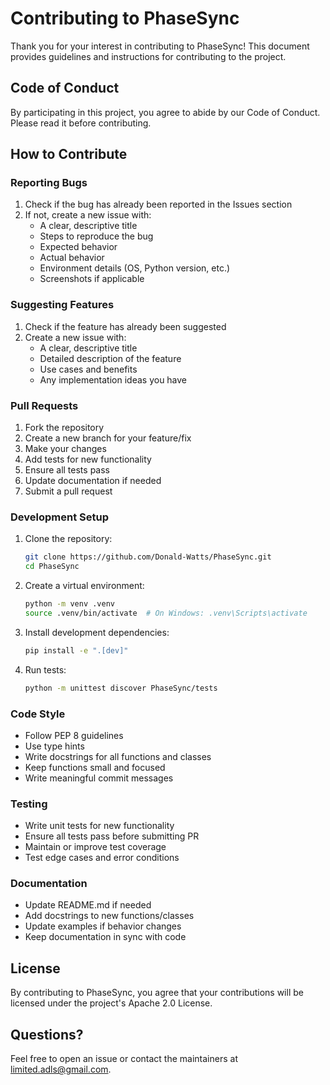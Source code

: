 # Contributing to PhaseSync

Thank you for your interest in contributing to PhaseSync! This document provides guidelines and instructions for contributing to the project.

## Code of Conduct

By participating in this project, you agree to abide by our Code of Conduct. Please read it before contributing.

## How to Contribute

### Reporting Bugs

1. Check if the bug has already been reported in the Issues section
2. If not, create a new issue with:
   - A clear, descriptive title
   - Steps to reproduce the bug
   - Expected behavior
   - Actual behavior
   - Environment details (OS, Python version, etc.)
   - Screenshots if applicable

### Suggesting Features

1. Check if the feature has already been suggested
2. Create a new issue with:
   - A clear, descriptive title
   - Detailed description of the feature
   - Use cases and benefits
   - Any implementation ideas you have

### Pull Requests

1. Fork the repository
2. Create a new branch for your feature/fix
3. Make your changes
4. Add tests for new functionality
5. Ensure all tests pass
6. Update documentation if needed
7. Submit a pull request

### Development Setup

1. Clone the repository:
   ```bash
   git clone https://github.com/Donald-Watts/PhaseSync.git
   cd PhaseSync
   ```

2. Create a virtual environment:
   ```bash
   python -m venv .venv
   source .venv/bin/activate  # On Windows: .venv\Scripts\activate
   ```

3. Install development dependencies:
   ```bash
   pip install -e ".[dev]"
   ```

4. Run tests:
   ```bash
   python -m unittest discover PhaseSync/tests
   ```

### Code Style

- Follow PEP 8 guidelines
- Use type hints
- Write docstrings for all functions and classes
- Keep functions small and focused
- Write meaningful commit messages

### Testing

- Write unit tests for new functionality
- Ensure all tests pass before submitting PR
- Maintain or improve test coverage
- Test edge cases and error conditions

### Documentation

- Update README.md if needed
- Add docstrings to new functions/classes
- Update examples if behavior changes
- Keep documentation in sync with code

## License

By contributing to PhaseSync, you agree that your contributions will be licensed under the project's Apache 2.0 License.

## Questions?

Feel free to open an issue or contact the maintainers at limited.adls@gmail.com. 